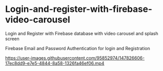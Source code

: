 # Login-and-register-with-firebase-video-carousel
Login and Register with Firebase database  with video carousel and splash screen

Firebase Email and Password Authentication for login and Registration
  
  
https://user-images.githubusercontent.com/95852974/147826606-17ec8dd9-e7e5-4844-8a58-1326fa46ef06.mp4

